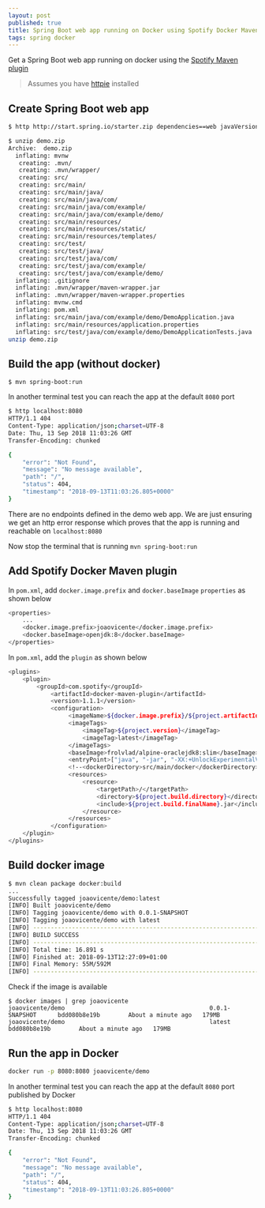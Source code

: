 ```yaml
---
layout: post
published: true
title: Spring Boot web app running on Docker using Spotify Docker Maven plugin
tags: spring docker
---
```

Get a Spring Boot web app running on docker using the [Spotify Maven plugin](https://github.com/spotify/docker-maven-plugin)

> Assumes you have [httpie](https://httpie.org/) installed

## Create Spring Boot web app
```bash
$ http http://start.spring.io/starter.zip dependencies==web javaVersion==8 -d

$ unzip demo.zip 
Archive:  demo.zip
  inflating: mvnw                    
   creating: .mvn/
   creating: .mvn/wrapper/
   creating: src/
   creating: src/main/
   creating: src/main/java/
   creating: src/main/java/com/
   creating: src/main/java/com/example/
   creating: src/main/java/com/example/demo/
   creating: src/main/resources/
   creating: src/main/resources/static/
   creating: src/main/resources/templates/
   creating: src/test/
   creating: src/test/java/
   creating: src/test/java/com/
   creating: src/test/java/com/example/
   creating: src/test/java/com/example/demo/
  inflating: .gitignore              
  inflating: .mvn/wrapper/maven-wrapper.jar  
  inflating: .mvn/wrapper/maven-wrapper.properties  
  inflating: mvnw.cmd                
  inflating: pom.xml                 
  inflating: src/main/java/com/example/demo/DemoApplication.java  
  inflating: src/main/resources/application.properties  
  inflating: src/test/java/com/example/demo/DemoApplicationTests.java 
unzip demo.zip
```

## Build the app (without docker)

```
$ mvn spring-boot:run
```

In another terminal test you can reach the app at the default `8080` port

```bash
$ http localhost:8080
HTTP/1.1 404 
Content-Type: application/json;charset=UTF-8
Date: Thu, 13 Sep 2018 11:03:26 GMT
Transfer-Encoding: chunked

{
    "error": "Not Found", 
    "message": "No message available", 
    "path": "/", 
    "status": 404, 
    "timestamp": "2018-09-13T11:03:26.805+0000"
}
```

There are no endpoints defined in the demo web app. We are just ensuring we get an http error response which proves that the app is running and reachable on `localhost:8080` 

Now stop the terminal that is running `mvn spring-boot:run`

## Add Spotify Docker Maven plugin
In `pom.xml`, add `docker.image.prefix` and `docker.baseImage` `properties` as shown below
```bash
<properties>
    ...
    <docker.image.prefix>joaovicente</docker.image.prefix>
    <docker.baseImage>openjdk:8</docker.baseImage>
</properties>
```

In `pom.xml`, add the `plugin` as shown below
```bash
<plugins>
    <plugin>
        <groupId>com.spotify</groupId>
            <artifactId>docker-maven-plugin</artifactId>
            <version>1.1.1</version>
            <configuration>
                 <imageName>${docker.image.prefix}/${project.artifactId}</imageName>
                 <imageTags>
                     <imageTag>${project.version}</imageTag>
                     <imageTag>latest</imageTag>
                 </imageTags>
                 <baseImage>frolvlad/alpine-oraclejdk8:slim</baseImage>
                 <entryPoint>["java", "-jar", "-XX:+UnlockExperimentalVMOptions", "-XX:+UseCGroupMemoryLimitForHeap", "/${project.build.finalName}.jar"]</entryPoint>
                 <!--<dockerDirectory>src/main/docker</dockerDirectory>-->
                 <resources>
                     <resource>
                         <targetPath>/</targetPath>
                         <directory>${project.build.directory}</directory>
                         <include>${project.build.finalName}.jar</include>
                     </resource>
                 </resources>
            </configuration>
    </plugin>
</plugins>
```

## Build docker image

```bash
$ mvn clean package docker:build
...
Successfully tagged joaovicente/demo:latest
[INFO] Built joaovicente/demo
[INFO] Tagging joaovicente/demo with 0.0.1-SNAPSHOT
[INFO] Tagging joaovicente/demo with latest
[INFO] ------------------------------------------------------------------------
[INFO] BUILD SUCCESS
[INFO] ------------------------------------------------------------------------
[INFO] Total time: 16.891 s
[INFO] Finished at: 2018-09-13T12:27:09+01:00
[INFO] Final Memory: 55M/592M
[INFO] ------------------------------------------------------------------------
```

Check if the image is available 
```
$ docker images | grep joaovicente
joaovicente/demo                                         0.0.1-SNAPSHOT      bdd080b8e19b        About a minute ago   179MB
joaovicente/demo                                         latest              bdd080b8e19b        About a minute ago   179MB
```

## Run the app in Docker
```bash
docker run -p 8080:8080 joaovicente/demo
```

In another terminal test you can reach the app at the default `8080` port published by Docker

```bash
$ http localhost:8080
HTTP/1.1 404 
Content-Type: application/json;charset=UTF-8
Date: Thu, 13 Sep 2018 11:03:26 GMT
Transfer-Encoding: chunked

{
    "error": "Not Found", 
    "message": "No message available", 
    "path": "/", 
    "status": 404, 
    "timestamp": "2018-09-13T11:03:26.805+0000"
}
```
